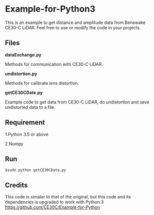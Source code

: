# Example-for-Python3
This is an example to get distance and amplitude data from Benewake CE30-C LiDAR. Feel free to use or modify the code in your projects.

## Files
**dataExchange.py**

  Methods for communication with CE30-C LiDAR.
  
**undistortion.py**

  Methods for calibrate lens distortion.
  
**getCE30CDate.py**

  Example code to get data from CE30-C LiDAR, do undistortion and save undistorted data to a file.
  
## Requirement
  1.Python 3.5 or above
  
  2.Numpy
  
## Run
  ```
  $sudo python getCE30CData.py
  ```
## Credits 

  This code is simalar to that of the original, but this code and its dependencies is upgraded to work with Python 3
  https://github.com/CE30C/Example-for-Python
